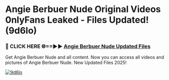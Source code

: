 # Angie Berbuer Nude Original Videos 0nlyFans Leaked - Files Updated! (9d6lo)

<h3>🔴 CLICK HERE 🌐==►► <a href="https://tinyurl.com/52m3yx9h" rel="nofollow">Angie Berbuer Nude Updated Files</a></h3>

Get Angie Berbuer Nude and all content. Now you can access all videos and pictures of Angie Berbuer Nude. New Updated Files 2025!

[![9d6lo](https://i.imgur.com/TnHtlc8.gif)](https://tinyurl.com/52m3yx9h)
